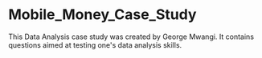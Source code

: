 # Mobile_Money_Case_Study
This Data Analysis case study was created by George Mwangi. It contains questions aimed at testing one's data analysis skills.
